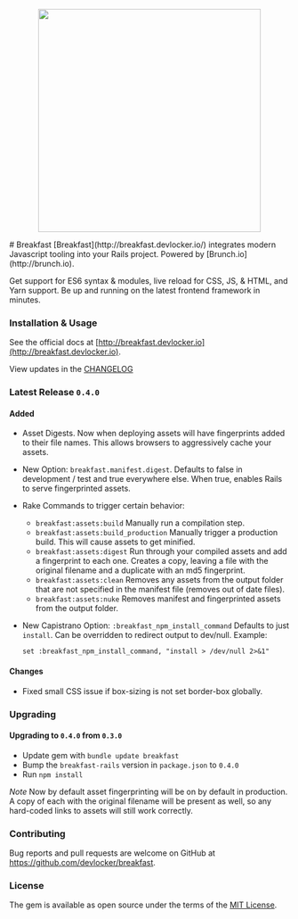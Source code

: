 <p align="center">
  <img src="http://breakfast.devlocker.io/images/breakfast-illustration.png" width="400" />
</p>
# Breakfast
[Breakfast](http://breakfast.devlocker.io/) integrates modern Javascript
tooling into your Rails project. Powered by [Brunch.io](http://brunch.io). 

Get support for ES6 syntax & modules, live reload for CSS, JS, & HTML, and Yarn
support. Be up and running on the latest frontend framework in minutes.


### Installation & Usage
See the official docs at
[http://breakfast.devlocker.io](http://breakfast.devlocker.io).

View updates in the [CHANGELOG](https://github.com/devlocker/breakfast/blob/master/CHANGELOG.md)

### Latest Release `0.4.0`
#### Added
- Asset Digests. Now when deploying assets will have fingerprints added to their
  file names. This allows browsers to aggressively cache your assets.
- New Option: `breakfast.manifest.digest`. Defaults to false in development /
  test and true everywhere else. When true, enables Rails to serve fingerprinted
  assets.
- Rake Commands to trigger certain behavior:
  - `breakfast:assets:build`
    Manually run a compilation step.
  - `breakfast:assets:build_production`
    Manually trigger a production build. This will cause assets to get minified.
  - `breakfast:assets:digest`
    Run through your compiled assets and add a fingerprint to each one. Creates
    a copy, leaving a file with the original filename and a duplicate with an
    md5 fingerprint.
  - `breakfast:assets:clean`
    Removes any assets from the output folder that are not specified in the
    manifest file (removes out of date files).
  - `breakfast:assets:nuke`
    Removes manifest and fingerprinted assets from the output folder.
- New Capistrano Option: `:breakfast_npm_install_command`
  Defaults to just `install`. Can be overridden to redirect output to dev/null.
  Example:

  ```
  set :breakfast_npm_install_command, "install > /dev/null 2>&1"
  ```

#### Changes
- Fixed small CSS issue if box-sizing is not set border-box globally.


### Upgrading
#### Upgrading to `0.4.0` from `0.3.0`
- Update gem with `bundle update breakfast`
- Bump the `breakfast-rails` version in `package.json` to `0.4.0`
- Run `npm install`

*Note* Now by default asset fingerprinting will be on by default in production.
A copy of each with the original filename will be present as well, so any
hard-coded links to assets will still work correctly.

### Contributing
Bug reports and pull requests are welcome on GitHub at
https://github.com/devlocker/breakfast.

### License
The gem is available as open source under the terms of the [MIT
License](http://opensource.org/licenses/MIT).
